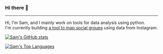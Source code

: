 ### Hi there 👋
---
Hi, I'm Sam, and I mainly work on tools for data analysis using python.  
I'm currently building [a tool to map social groups](https://github.com/samuel-grosz/Instagram2Graph) using data from Instagram.  

[![Sam's GitHub stats](https://github-readme-stats.vercel.app/api?username=samuel-grosz&theme=tokyonight)](https://github.com/samuel-grosz/github-readme-stats)

[![Sam's Top Languages](https://github-readme-stats.vercel.app/api/top-langs/?username=samuel-grosz&layout=compact&theme=tokyonight)](https://github.com/samuel-grosz/github-readme-stats)
